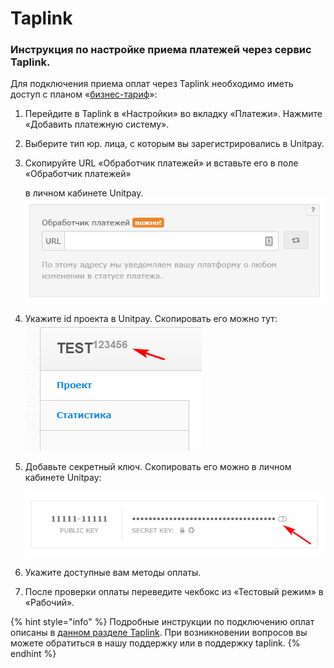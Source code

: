 # Taplink

### Инструкция по настройке приема платежей через сервис Taplink.

Для подключения приема оплат через Taplink необходимо иметь доступ с планом «[бизнес-тариф](https://taplink.ru/tariffs/)»:

1. Перейдите в Taplink в «Настройки» во вкладку «Платежи». Нажмите «Добавить платежную систему». 
2. Выберите тип юр. лица, с которым вы зарегистрировались в Unitpay. 
3. Скопируйте URL «Обработчик платежей» и вставьте его в поле «Обработчик платежей» 

   в личном кабинете Unitpay.   
     ![](../../.gitbook/assets/46411e2d16a96f270f6c1314afc4f744.png)  

4. Укажите id проекта в Unitpay. Скопировать его можно тут:    ![](../../.gitbook/assets/2020-07-27_121149%20%281%29.png)  
5. Добавьте секретный ключ. Скопировать его можно в личном кабинете Unitpay:  

   ![](../../.gitbook/assets/457687%20%281%29.png) 

6. Укажите доступные вам методы оплаты. 
7. После проверки оплаты переведите чекбокс из «Тестовый режим» в «Рабочий».

{% hint style="info" %}
Подробные инструкции по подключению оплат описаны в [данном разделе Taplink](https://taplink.ru/guide/payments-configuration.html). При возникновении вопросов вы можете обратиться в нашу поддержку или в поддержку taplink.
{% endhint %}

